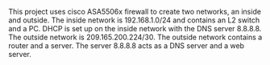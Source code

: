 This project uses cisco ASA5506x firewall to create two networks, an inside and outside. 
The inside network is 192.168.1.0/24 and contains an L2 switch and a PC. DHCP is set up on the inside
network with the DNS server 8.8.8.8. The outside network is 209.165.200.224/30. The outside network contains a 
router and a server. The server 8.8.8.8 acts as a DNS server and a web server.
